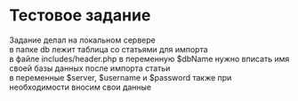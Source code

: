 <h1>Тестовое задание</h1>

Задание делал на локальном сервере<br>
в папке db лежит таблица со статьями для импорта<br>
в файле includes/header.php в переменную $dbName нужно вписать имя своей базы данных после импорта статьи<br>
в переменные $server, $username и $password также при необходимости вносим свои данные

